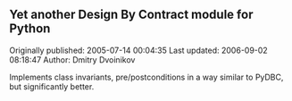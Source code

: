 ## Yet another Design By Contract module for Python 
Originally published: 2005-07-14 00:04:35 
Last updated: 2006-09-02 08:18:47 
Author: Dmitry Dvoinikov 
 
Implements class invariants, pre/postconditions in a way similar to PyDBC, but significantly better.